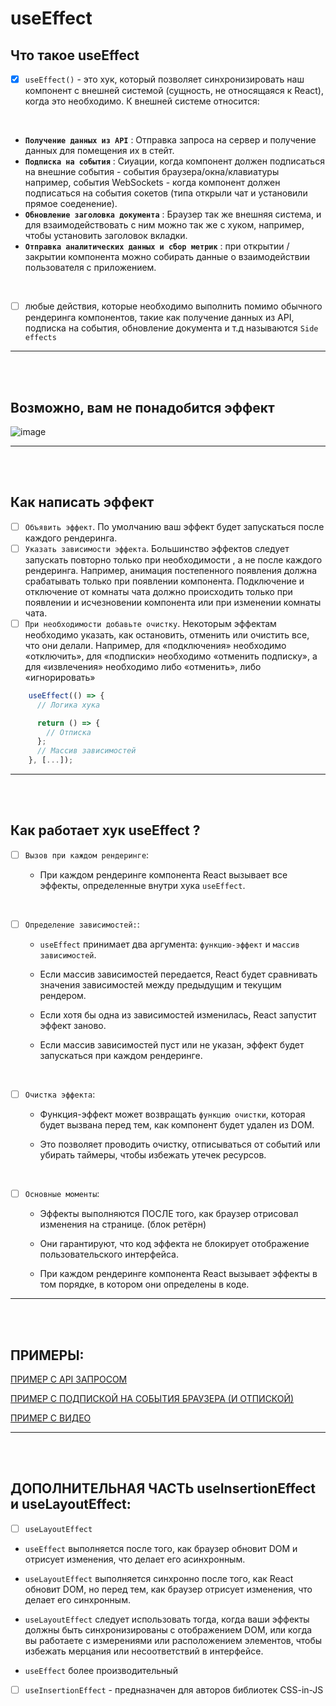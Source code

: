 # useEffect

<h2>Что такое useEffect</h2>

- [x] `useEffect()` - это хук, который позволяет синхронизировать наш компонент с внешней системой (сущность, не относящаяся к React), когда это необходимо. К внешней системе относится:

<br>

  + **`Получение данных из API`** : Отправка запроса на сервер и получение данных для помещения их в стейт.
  + **`Подписка на события`** : Сиуации, когда компонент должен подписаться на внешние события - события браузера/окна/клавиатуры например, события WebSockets - когда компонент должен подписаться на события сокетов (типа открыли чат и установили прямое соеденение).
  + **`Обновление заголовка документа`** : Браузер так же внешняя система, и для взаимодействовать с ним можно так же с хуком, например, чтобы установить заголовок вкладки.
  + **`Отправка аналитических данных и сбор метрик`** : при открытии / закрытии компонента можно собирать данные о взаимодействии пользователя с приложением.

<br>

  - [ ] любые действия, которые необходимо выполнить помимо обычного рендеринга компонентов, такие как получение данных из API, подписка на события, обновление документа и т.д называются `Side effects`

<hr>
<br>
<br>

<h2>Возможно, вам не понадобится эффект</h2>

![image](https://github.com/acidshotgun/react-hooks-new/assets/117285472/e122a93f-0647-4acc-8f1f-2ac623a27b3e)

<hr>
<br>
<br>

<h2>Как написать эффект</h2>

  - [ ]  `Объявить эффект`. По умолчанию ваш эффект будет запускаться после каждого рендеринга.
  - [ ] `Указать зависимости эффекта`. Большинство эффектов следует запускать повторно только при необходимости , а не после каждого рендеринга. Например, анимация постепенного появления должна срабатывать только при появлении компонента. Подключение и отключение от комнаты чата должно происходить только при появлении и исчезновении компонента или при изменении комнаты чата.
  - [ ] `При необходимости добавьте очистку`. Некоторым эффектам необходимо указать, как остановить, отменить или очистить все, что они делали. Например, для «подключения» необходимо «отключить», для «подписки» необходимо «отменить подписку», а для «извлечения» необходимо либо «отменить», либо «игнорировать»

```javascript
    useEffect(() => {
      // Логика хука

      return () => {
        // Отписка 
      };
      // Массив зависимостей
    }, [...]);
```

<hr>
<br>
<br>

<h2>Как работает хук useEffect ?</h2>

- [ ] `Вызов при каждом рендеринге`:

	+ При каждом рендеринге компонента React вызывает все эффекты, определенные внутри хука `useEffect`.

<br>

- [ ] `Определение зависимостей:`:

  + `useEffect` принимает два аргумента: `функцию-эффект` и `массив зависимостей`.
    
  + Если массив зависимостей передается, React будет сравнивать значения зависимостей между предыдущим и текущим рендером.
    
  + Если хотя бы одна из зависимостей изменилась, React запустит эффект заново.
    
  + Если массив зависимостей пуст или не указан, эффект будет запускаться при каждом рендеринге.
     
<br>

- [ ] `Очистка эффекта`:

  + Функция-эффект может возвращать `функцию очистки`, которая будет вызвана перед тем, как компонент будет удален из DOM.
	
  + Это позволяет проводить очистку, отписываться от событий или убирать таймеры, чтобы избежать утечек ресурсов.

<br>

- [ ] `Основные моменты`:

  + Эффекты выполняются ПОСЛЕ того, как браузер отрисовал изменения на странице. (блок ретёрн)
	
  + Они гарантируют, что код эффекта не блокирует отображение пользовательского интерфейса.
     
  + При каждом рендеринге компонента React вызывает эффекты в том порядке, в котором они определены в коде.
     
<hr>
<br>
<br>

<h2>ПРИМЕРЫ:</h2>

[ПРИМЕР С API ЗАПРОСОМ](https://codesandbox.io/p/sandbox/useeffect-api-connect-9flfj7?file=%2Fsrc%2FApp.js)

[ПРИМЕР С ПОДПИСКОЙ НА СОБЫТИЯ БРАУЗЕРА (И ОТПИСКОЙ)](https://codesandbox.io/p/sandbox/useeffect-event-listener-wvgyxl?file=%2Fsrc%2FModal.js)

[ПРИМЕР С ВИДЕО](https://codesandbox.io/p/sandbox/useeffect-video-player-lfrqg7?file=%2Fsrc%2FVideoPlayer.js)

<hr>
<br>
<br>

<h2>ДОПОЛНИТЕЛЬНАЯ ЧАСТЬ useInsertionEffect и useLayoutEffect:</h2>

  - [ ] `useLayoutEffect`

  + `useEffect` выполняется после того, как браузер обновит DOM и отрисует изменения, что делает его асинхронным.

  + `useLayoutEffect` выполняется синхронно после того, как React обновит DOM, но перед тем, как браузер отрисует изменения, что делает его синхронным.

  + `useLayoutEffect` следует использовать тогда, когда ваши эффекты должны быть синхронизированы с отображением DOM, или когда вы работаете с измерениями или расположением элементов, чтобы избежать мерцания или несоответствий в интерфейсе.

  + `useEffect` более производительный


  - [ ]  `useInsertionEffect` - предназначен для авторов библиотек CSS-in-JS
